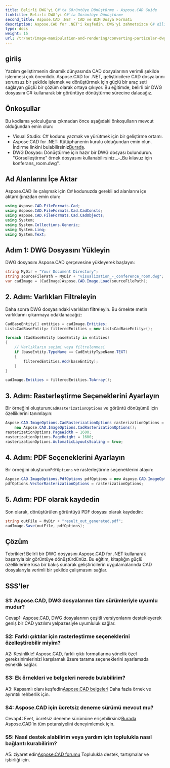 ```yaml
---
title: Belirli DWG'yi C#'ta Görüntüye Dönüştürme - Aspose.CAD Guide
linktitle: Belirli DWG'yi C#'ta Görüntüye Dönüştürme
second_title: Aspose.CAD .NET - CAD ve BIM Dosya Formatı
description: Aspose.CAD for .NET'i keşfedin. DWG'yi zahmetsizce C# dilinde görüntüye dönüştürün. Kod örnekleri içeren kapsamlı kılavuz.
type: docs
weight: 15
url: /tr/net/image-manipulation-and-rendering/converting-particular-dwg-to-image/
---
```

## giriiş

Yazılım geliştirmenin dinamik dünyasında CAD dosyalarının verimli şekilde işlenmesi çok önemlidir. Aspose.CAD for .NET, geliştiricilere CAD dosyalarını sorunsuz bir şekilde işlemek ve dönüştürmek için güçlü bir araç seti sağlayan güçlü bir çözüm olarak ortaya çıkıyor. Bu eğitimde, belirli bir DWG dosyasını C# kullanarak bir görüntüye dönüştürme sürecine dalacağız.

## Önkoşullar

Bu kodlama yolculuğuna çıkmadan önce aşağıdaki önkoşulların mevcut olduğundan emin olun:

- Visual Studio: C# kodunu yazmak ve yürütmek için bir geliştirme ortamı.
-  Aspose.CAD for .NET: Kütüphanenin kurulu olduğundan emin olun. İndirme linkini bulabilirsiniz[Burada](https://releases.aspose.com/cad/net/).
- DWG Dosyası: Dönüştürme için hazır bir DWG dosyası bulundurun. "Görselleştirme" örnek dosyasını kullanabilirsiniz._-_Bu kılavuz için konferans_room.dwg".

## Ad Alanlarını İçe Aktar

Aspose.CAD ile çalışmak için C# kodunuzda gerekli ad alanlarını içe aktardığınızdan emin olun:

```csharp
using Aspose.CAD.FileFormats.Cad;
using Aspose.CAD.FileFormats.Cad.CadConsts;
using Aspose.CAD.FileFormats.Cad.CadObjects;
using System;
using System.Collections.Generic;
using System.Linq;
using System.Text;
```

## Adım 1: DWG Dosyasını Yükleyin

DWG dosyasını Aspose.CAD çerçevesine yükleyerek başlayın:

```csharp
string MyDir = "Your Document Directory";
string sourceFilePath = MyDir + "visualization_-_conference_room.dwg";
var cadImage = (CadImage)Aspose.CAD.Image.Load(sourceFilePath);
```

## 2. Adım: Varlıkları Filtreleyin

Daha sonra DWG dosyasındaki varlıkları filtreleyin. Bu örnekte metin varlıklarını çıkarmaya odaklanacağız:

```csharp
CadBaseEntity[] entities = cadImage.Entities;
List<CadBaseEntity> filteredEntities = new List<CadBaseEntity>();

foreach (CadBaseEntity baseEntity in entities)
{
    // Varlıkların seçimi veya filtrelenmesi
    if (baseEntity.TypeName == CadEntityTypeName.TEXT)
    {
        filteredEntities.Add(baseEntity);
    }
}

cadImage.Entities = filteredEntities.ToArray();
```

## 3. Adım: Rasterleştirme Seçeneklerini Ayarlayın

 Bir örneğini oluşturun`CadRasterizationOptions` ve görüntü dönüşümü için özelliklerini tanımlayın:

```csharp
Aspose.CAD.ImageOptions.CadRasterizationOptions rasterizationOptions =
    new Aspose.CAD.ImageOptions.CadRasterizationOptions();
rasterizationOptions.PageWidth = 1600;
rasterizationOptions.PageHeight = 1600;
rasterizationOptions.AutomaticLayoutsScaling = true;
```

## 4. Adım: PDF Seçeneklerini Ayarlayın

 Bir örneğini oluşturun`PdfOptions` ve rasterleştirme seçeneklerini atayın:

```csharp
Aspose.CAD.ImageOptions.PdfOptions pdfOptions = new Aspose.CAD.ImageOptions.PdfOptions();
pdfOptions.VectorRasterizationOptions = rasterizationOptions;
```

## 5. Adım: PDF olarak kaydedin

Son olarak, dönüştürülen görüntüyü PDF dosyası olarak kaydedin:

```csharp
string outFile = MyDir + "result_out_generated.pdf";
cadImage.Save(outFile, pdfOptions);
```

## Çözüm

Tebrikler! Belirli bir DWG dosyasını Aspose.CAD for .NET kullanarak başarıyla bir görüntüye dönüştürdünüz. Bu eğitim, kitaplığın güçlü özelliklerine kısa bir bakış sunarak geliştiricilerin uygulamalarında CAD dosyalarıyla verimli bir şekilde çalışmasını sağlar.

## SSS'ler

### S1: Aspose.CAD, DWG dosyalarının tüm sürümleriyle uyumlu mudur?

Cevap1: Aspose.CAD, DWG dosyalarının çeşitli versiyonlarını destekleyerek geniş bir CAD yazılımı yelpazesiyle uyumluluk sağlar.

### S2: Farklı çıktılar için rasterleştirme seçeneklerini özelleştirebilir miyim?

A2: Kesinlikle! Aspose.CAD, farklı çıktı formatlarına yönelik özel gereksinimlerinizi karşılamak üzere tarama seçeneklerini ayarlamada esneklik sağlar.

### S3: Ek örnekleri ve belgeleri nerede bulabilirim?

 A3: Kapsamlı olanı keşfedin[Aspose.CAD belgeleri](https://reference.aspose.com/cad/net/) Daha fazla örnek ve ayrıntılı rehberlik için.

### S4: Aspose.CAD için ücretsiz deneme sürümü mevcut mu?

 Cevap4: Evet, ücretsiz deneme sürümüne erişebilirsiniz[Burada](https://releases.aspose.com/) Aspose.CAD'in tüm potansiyelini deneyimlemek için.

### S5: Nasıl destek alabilirim veya yardım için toplulukla nasıl bağlantı kurabilirim?

A5: ziyaret edin[Aspose.CAD forumu](https://forum.aspose.com/c/cad/19) Toplulukla destek, tartışmalar ve işbirliği için.